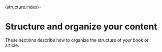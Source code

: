 (structure:index)=
# Structure and organize your content

These sections describe how to organize the structure of your book or article.

```{tableofcontents}
```
